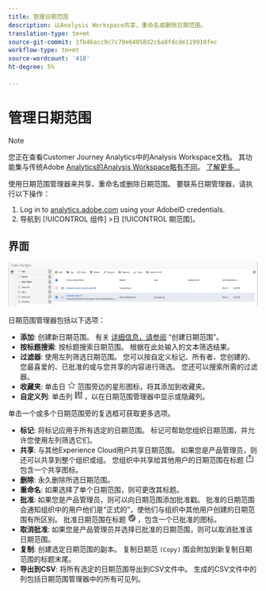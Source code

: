 ```yaml
---
title: 管理日期范围
description: 以Analysis Workspace共享、重命名或删除日期范围。
translation-type: tm+mt
source-git-commit: 1fb46acc9c7c70e64058d2c6a8fdcde119910fec
workflow-type: tm+mt
source-wordcount: '418'
ht-degree: 5%

---
```



# 管理日期范围

>[!NOTE]
>
>您正在查看Customer Journey Analytics中的Analysis Workspace文档。 其功能集与传统Adobe [Analytics的Analysis Workspace略有不同](https://docs.adobe.com/content/help/zh-Hans/analytics/analyze/analysis-workspace/home.html)。 [了解更多...](/help/getting-started/cja-aa.md)

使用日期范围管理器来共享、重命名或删除日期范围。 要联系日期管理器，请执行以下操作：

1. Log in to [analytics.adobe.com](https://analytics.adobe.com) using your AdobeID credentials.
1. 导航到 [!UICONTROL 组件] >日 [!UICONTROL 期范围]。

## 界面

![用户界面](../assets/date-range-ui.png)

日期范围管理器包括以下选项：

* **添加**: 创建新日期范围。 有关 [详细信息，请参阅](create.md) “创建日期范围”。
* **按标题搜索**: 按标题搜索日期范围。 根据在此处输入的文本筛选结果。
* **过滤器**: 使用左列筛选日期范围。 您可以按自定义标记、所有者、您创建的、您最喜爱的、已批准的或与您共享的内容进行筛选。 您还可以搜索所需的过滤器。
* **收藏夹**: 单击日 ![期](../assets/star.png) 范围旁边的星形图标，将其添加到收藏夹。
* **自定义列**: 单击列 ![图标](../assets/columns.png) ，以在日期范围管理器中显示或隐藏列。

单击一个或多个日期范围旁的复选框可获取更多选项。

* **标记**: 将标记应用于所有选定的日期范围。 标记可帮助您组织日期范围，并允许您使用左列筛选它们。
* **共享**: 与其他Experience Cloud用户共享日期范围。 如果您是产品管理员，则还可以共享到整个组织或组。 您组织中共享给其他用户的日期范围在标题 ![旁](../assets/shared.png) 包含一个共享图标。
* **删除**: 永久删除所选日期范围。
* **重命名**: 如果选择了单个日期范围，则可更改其标题。
* **批准**: 如果您是产品管理员，则可以向日期范围添加批准戳。 批准的日期范围会通知组织中的用户他们是“正式的”，使他们与组织中其他用户创建的日期范围有所区别。 批准日期范围在标题 ![旁边](../assets/approved.png) ，包含一个已批准的图标。
* **取消批准**: 如果您是产品管理员并选择已批准的日期范围，则可以取消批准该日期范围。
* **复制**: 创建选定日期范围的副本。 复制日期范 `(Copy)` 围会附加到新复制日期范围的标题末尾。
* **导出到CSV**: 将所有选定的日期范围导出到CSV文件中。 生成的CSV文件中的列包括日期范围管理器中的所有可见列。

